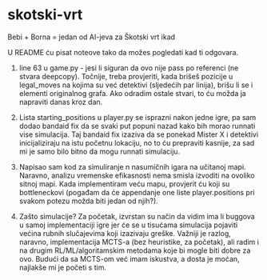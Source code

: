# skotski-vrt
Bebi + Borna = jedan od AI-jeva za Škotski vrt ikad

U README ću pisat noteove tako da možes pogledati kad ti odgovara.
1. line 63 u game.py - jesi li siguran da ovo nije pass po referenci (ne stvara deepcopy). Točnije, treba provjeriti, kada brišeš pozicije u legal_moves na kojima su već detektivi (sljedećih par linija), brišu li se i elementi originalnog grafa. Ako odradim ostale stvari, to ću možda ja napraviti danas kroz dan.

2. Lista starting_positions u player.py se isprazni nakon jedne igre, pa sam dodao bandaid fix da se svaki put popuni nazad kako bih morao runnati vise simulacija. Taj bandaid fix izaziva da se ponekad Mister X i detektivi inicijaliziraju na istu početnu lokaciju, no to ću prepraviti kasnije, za sad mi je samo bilo bitno da mogu runnati simulaciju.

3. Napisao sam kod za simuliranje n nasumičnih igara na učitanoj mapi. Naravno, analizu vremenske efikasnosti nema smisla izvoditi na ovoliko sitnoj mapi. Kada implementiram veću mapu, provjerit ću koji su bottleneckovi (pogađam da će appendanje one liste player.positions pri svakom potezu možda biti jedan od njih?). 

4. Zašto simulacije?
Za početak, izvrstan su način da vidim ima li buggova u samoj implementaciji igre jer će se u tisućama simulacija pojaviti većina rubnih slučajevima koji izazivaju greške. Važniji je razlog, naravno, implementacija MCTS-a (bez heuristike, za početak), ali radim i na drugim RL/ML/algoritamskim metodama koje bi mogle biti dobre za ovo. Budući da sa MCTS-om već imam iskustva, a dosta je moćan,  najlakše mi je početi s tim. 
